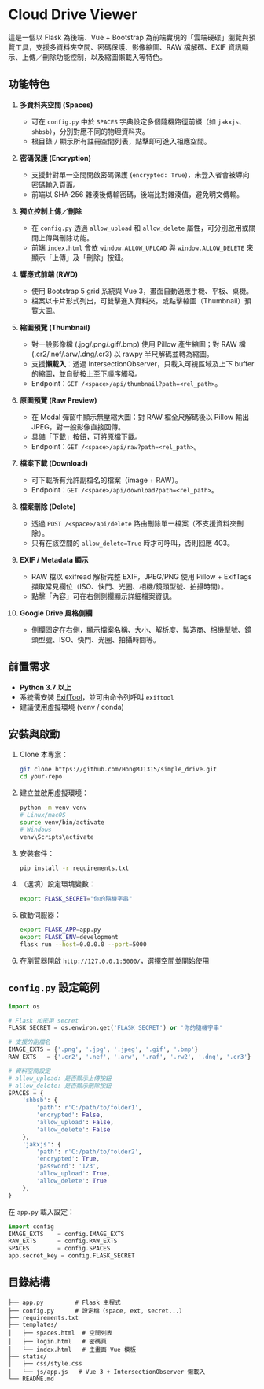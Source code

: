 # Cloud Drive Viewer

這是一個以 Flask 為後端、Vue + Bootstrap 為前端實現的「雲端硬碟」瀏覽與預覽工具，支援多資料夾空間、密碼保護、影像縮圖、RAW 檔解碼、EXIF 資訊顯示、上傳／刪除功能控制，以及縮圖懶載入等特色。

## 功能特色

1. **多資料夾空間 (Spaces)**

   * 可在 `config.py` 中於 `SPACES` 字典設定多個隨機路徑前綴（如 `jakxjs`、`shbsb`），分別對應不同的物理資料夾。
   * 根目錄 `/` 顯示所有註冊空間列表，點擊即可進入相應空間。

2. **密碼保護 (Encryption)**

   * 支援針對單一空間開啟密碼保護 (`encrypted: True`)，未登入者會被導向密碼輸入頁面。
   * 前端以 SHA‑256 雜湊後傳輸密碼，後端比對雜湊值，避免明文傳輸。

3. **獨立控制上傳／刪除**

   * 在 `config.py` 透過 `allow_upload` 和 `allow_delete` 屬性，可分別啟用或關閉上傳與刪除功能。
   * 前端 `index.html` 會依 `window.ALLOW_UPLOAD` 與 `window.ALLOW_DELETE` 來顯示「上傳」及「刪除」按鈕。

4. **響應式前端 (RWD)**

   * 使用 Bootstrap 5 grid 系統與 Vue 3，畫面自動適應手機、平板、桌機。
   * 檔案以卡片形式列出，可雙擊進入資料夾，或點擊縮圖（Thumbnail）預覽大圖。

5. **縮圖預覽 (Thumbnail)**

   * 對一般影像檔 (.jpg/.png/.gif/.bmp) 使用 Pillow 產生縮圖；對 RAW 檔 (.cr2/.nef/.arw/.dng/.cr3) 以 rawpy 半尺解碼並轉為縮圖。
   * 支援**懶載入**：透過 IntersectionObserver，只載入可視區域及上下 buffer 的縮圖，並自動按上至下順序觸發。
   * Endpoint：`GET /<space>/api/thumbnail?path=<rel_path>`。

6. **原圖預覽 (Raw Preview)**

   * 在 Modal 彈窗中顯示無壓縮大圖：對 RAW 檔全尺解碼後以 Pillow 輸出 JPEG，對一般影像直接回傳。
   * 具備「下載」按鈕，可將原檔下載。
   * Endpoint：`GET /<space>/api/raw?path=<rel_path>`。

7. **檔案下載 (Download)**

   * 可下載所有允許副檔名的檔案（image + RAW）。
   * Endpoint：`GET /<space>/api/download?path=<rel_path>`。

8. **檔案刪除 (Delete)**

   * 透過 `POST /<space>/api/delete` 路由刪除單一檔案（不支援資料夾刪除）。
   * 只有在該空間的 `allow_delete=True` 時才可呼叫，否則回應 403。

9. **EXIF / Metadata 顯示**

   * RAW 檔以 exifread 解析完整 EXIF，JPEG/PNG 使用 Pillow + ExifTags 擷取常見欄位（ISO、快門、光圈、相機/鏡頭型號、拍攝時間）。
   * 點擊「內容」可在右側側欄顯示詳細檔案資訊。

10. **Google Drive 風格側欄**

    * 側欄固定在右側，顯示檔案名稱、大小、解析度、製造商、相機型號、鏡頭型號、ISO、快門、光圈、拍攝時間等。

## 前置需求

* **Python 3.7 以上**
* 系統需安裝 [ExifTool](https://exiftool.org/)，並可由命令列呼叫 `exiftool`
* 建議使用虛擬環境 (venv / conda)

## 安裝與啟動

1. Clone 本專案：

   ```bash
   git clone https://github.com/HongMJ1315/simple_drive.git
   cd your-repo
   ```

2. 建立並啟用虛擬環境：

   ```bash
   python -m venv venv
   # Linux/macOS
   source venv/bin/activate
   # Windows
   venv\Scripts\activate
   ```

3. 安裝套件：

   ```bash
   pip install -r requirements.txt
   ```

4. （選填）設定環境變數：

   ```bash
   export FLASK_SECRET="你的隨機字串"
   ```

5. 啟動伺服器：

   ```bash
   export FLASK_APP=app.py
   export FLASK_ENV=development
   flask run --host=0.0.0.0 --port=5000
   ```

6. 在瀏覽器開啟 `http://127.0.0.1:5000/`，選擇空間並開始使用

## `config.py` 設定範例

```python
import os

# Flask 加密用 secret
FLASK_SECRET = os.environ.get('FLASK_SECRET') or '你的隨機字串'

# 支援的副檔名
IMAGE_EXTS = {'.png', '.jpg', '.jpeg', '.gif', '.bmp'}
RAW_EXTS   = {'.cr2', '.nef', '.arw', '.raf', '.rw2', '.dng', '.cr3'}

# 資料空間設定
# allow_upload: 是否顯示上傳按鈕
# allow_delete: 是否顯示刪除按鈕
SPACES = {
    'shbsb': {
        'path': r'C:/path/to/folder1',
        'encrypted': False,
        'allow_upload': False,
        'allow_delete': False
    },
    'jakxjs': {
        'path': r'C:/path/to/folder2',
        'encrypted': True,
        'password': '123',
        'allow_upload': True,
        'allow_delete': True
    },
}
```

在 `app.py` 載入設定：

```python
import config
IMAGE_EXTS    = config.IMAGE_EXTS
RAW_EXTS      = config.RAW_EXTS
SPACES        = config.SPACES
app.secret_key = config.FLASK_SECRET
```

## 目錄結構

```
├── app.py         # Flask 主程式
├── config.py      # 設定檔（space, ext, secret...）
├── requirements.txt
├── templates/
│   ├── spaces.html  # 空間列表
│   ├── login.html   # 密碼頁
│   └── index.html   # 主畫面 Vue 模板
├── static/
│   ├── css/style.css
│   └── js/app.js   # Vue 3 + IntersectionObserver 懶載入
└── README.md
```
